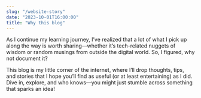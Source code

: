 ```yaml
---
slug: "/website-story"
date: "2023-10-01T16:00:00"
title: "Why this blog"
---
```


As I continue my learning journey, I’ve realized that a lot of what I pick up along the way is worth sharing—whether it’s tech-related nuggets of wisdom or random musings from outside the digital world. So, I figured, why not document it?

This blog is my little corner of the internet, where I’ll drop thoughts, tips, and stories that I hope you’ll find as useful (or at least entertaining) as I did. Dive in, explore, and who knows—you might just stumble across something that sparks an idea!
